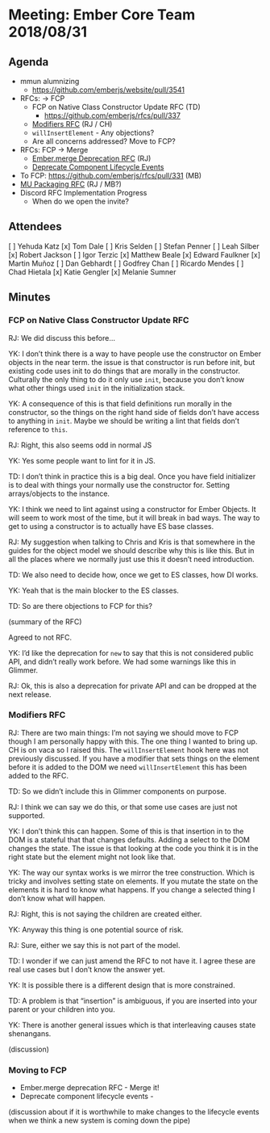 # Meeting: Ember Core Team 2018/08/31

## Agenda
- mmun alumnizing
  - https://github.com/emberjs/website/pull/3541
- RFCs: → FCP
  - FCP on Native Class Constructor Update RFC (TD)
    - https://github.com/emberjs/rfcs/pull/337
  -  [Modifiers RFC](https://github.com/emberjs/rfcs/pull/353) (RJ / CH)
    - `willInsertElement` - Any objections?
    - Are all concerns addressed? Move to FCP?
- RFCs: FCP → Merge
  - [Ember.merge Deprecation RFC](https://github.com/emberjs/rfcs/pull/340)  (RJ)
  - [Deprecate Component Lifecycle Events](https://github.com/emberjs/rfcs/pull/298)
- To FCP: https://github.com/emberjs/rfcs/pull/331 (MB)
- [MU Packaging RFC](https://github.com/emberjs/rfcs/pull/367) (RJ / MB?)
- Discord RFC Implementation Progress
  - When do we open the invite?

## Attendees
[ ] Yehuda Katz
[x] Tom Dale
[ ] Kris Selden
[ ] Stefan Penner
[ ] Leah Silber
[x] Robert Jackson
[ ] Igor Terzic
[x] Matthew Beale
[x] Edward Faulkner
[x] Martin Muñoz
[ ] Dan Gebhardt
[ ] Godfrey Chan
[ ] Ricardo Mendes
[ ] Chad Hietala
[x] Katie Gengler
[x] Melanie Sumner

## Minutes

### FCP on Native Class Constructor Update RFC

RJ: We did discuss this before…

YK: I don’t think there is a way to have people use the constructor on Ember objects in the near term. the issue is that constructor is run before init, but existing code uses init to do things that are morally in the constructor. Culturally the only thing to do it only use `init`, because you don’t know what other things used `init` in the initialization stack.

YK: A consequence of this is that field definitions run morally in the constructor, so the things on the right hand side of fields don’t have access to anything in `init`. Maybe we should be writing a lint that fields don’t reference to `this`.

RJ: Right, this also seems odd in normal JS

YK: Yes some people want to lint for it in JS.

TD: I don’t think in practice this is a big deal. Once you have field initializer is to deal with things your normally use the constructor for. Setting arrays/objects to the instance.

YK: I think we need to lint against using a constructor for Ember Objects. It will seem to work most of the time, but it will break in bad ways. The way to get to using a constructor is to actually have ES base classes.

RJ: My suggestion when talking to Chris and Kris is that somewhere in the guides for the object model we should describe why this is like this. But in all the places where we normally just use this it doesn’t need introduction.

TD: We also need to decide how, once we get to ES classes, how DI works.

YK: Yeah that is the main blocker to the ES classes.

TD: So are there objections to FCP for this?

(summary of the RFC)

Agreed to not RFC.

YK: I’d like the deprecation for `new` to say that this is not considered public API, and didn’t really work before. We had some warnings like this in Glimmer.

RJ: Ok, this is also a deprecation for private API and can be dropped at the next release.

### Modifiers RFC

RJ: There are two main things: I’m not saying we should move to FCP though I am personally happy with this. The one thing I wanted to bring up. CH is on vaca so I raised this. The `willInsertElement` hook here was not previously discussed. If you have a modifier that sets things on the element before it is added to the DOM we need `willInsertElement` this has been added to the RFC.

TD: So we didn’t include this in Glimmer components on purpose.

RJ: I think we can say we do this, or that some use cases are just not supported.

YK: I don’t think this can happen. Some of this is that insertion in to the DOM is a stateful that that changes defaults. Adding a select to the DOM changes the state. The issue is that looking at the code you think it is in the right state but the element might not look like that.

YK: The way our syntax works is we mirror the tree construction. Which is tricky and involves setting state on elements. If you mutate the state on the elements it is hard to know what happens. If you change a selected thing I don’t know what will happen.

RJ: Right, this is not saying the children are created either.

YK: Anyway this thing is one potential source of risk.

RJ: Sure, either we say this is not part of the model.

TD: I wonder if we can just amend the RFC to not have it. I agree these are real use cases but I don’t know the answer yet.

YK: It is possible there is a different design that is more constrained.

TD: A problem is that “insertion” is ambiguous, if you are inserted into your parent or your children into you.

YK: There is another general issues which is that interleaving causes state shenangans.

(discussion)

### Moving to FCP

- Ember.merge deprecation RFC - Merge it!
- Deprecate component lifecycle events -

(discussion about if it is worthwhile to make changes to the lifecycle events when we think a new system is coming down the pipe)









